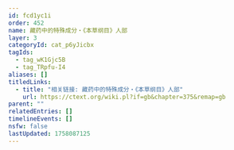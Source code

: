 ```yaml
---
id: fcd1yc1i
order: 452
name: 藏药中的特殊成分・《本草纲目》人部
layer: 3
categoryId: cat_p6yJicbx
tagIds:
  - tag_wK1Gjc5B
  - tag_TRpfu-I4
aliases: []
titledLinks:
  - title: "相关链接: 藏药中的特殊成分・《本草纲目》人部"
    url: https://ctext.org/wiki.pl?if=gb&chapter=375&remap=gb
parent: ""
relatedEntries: []
timelineEvents: []
nsfw: false
lastUpdated: 1758087125
---
```


